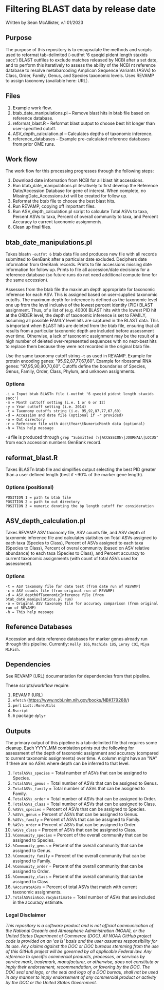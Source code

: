# Filtering BLAST data by release date

Written by Sean McAllister, v.1 01/2023

## Purpose

The purpose of this repository is to encapsulate the methods and scripts used to reformat tab-delimited (-outfmt '6 qseqid pident length staxids sacc') BLAST outfiles to exclude matches released by NCBI after a set date, and to perform this iteratively to assess the ability of the NCBI nt reference database to resolve metabarcoding Amplicon Sequence Variants (ASVs) to Class, Order, Family, Genus, and Species taxonomic levels. Uses REVAMP to assign taxonomy (available here: URL).

## Files

1. Example work flow. 
2. btab_date_manipulations.pl – Remove blast hits in btab file based on reference database.
3. reformat_blast.R – Reformat blast output to choose best hit longer than user-specified cutoff.
4. ASV_depth_calculation.pl – Calculates depths of taxonomic inference.
5. reference_databases – Example pre-calculated reference databases from prior OME runs.

## Work flow
The work flow for this processing progresses through the following steps:
1. Download date information from NCBI for all blast hit accessions.
2. Run btab_date_manipulations.pl iteratively to first develop the Reference Date/Accession Database for gene of interest. When complete, no MissingDate_Accessions.txt will be created for follow up.
3. Reformat the btab file to choose the best blast hits.
4. Run REVAMP, copying off important files.
5. Run ASV_depth_calculation.pl script to calculate Total ASVs to taxa, Percent ASVs to taxa, Percent of overall community to taxa, and Percent Accuracy to current taxonomic assignments.
6. Clean up final files.

## btab_date_manipulations.pl
Takes blastn ```-outfmt 6``` btab data file and produces new file with all records submitted to GenBank after a particular date excluded. Deciphers date information from GenBank records. Prints to file accessions missing date information for follow up. Prints to file all accession/date decisions for a reference database (so future runs do not need additional compute time for the same accession).

Assesses from the btab file the maximum depth appropriate for taxonomic inference for each ASV. This is assigned based on user-supplied taxonomic cutoffs. The maximum depth for inference is defined as the taxonomic level one up from the level inclusive of the lowest percent identity (PID) BLAST assignment. Thus, of a list of (e.g. 4000) BLAST hits with the lowest PID hit at the ORDER level, the depth of taxonomic inference is set to FAMILY, assuming all possible FAMILY level hits are captured in the BLAST data. This is important when BLAST hits are deleted from the btab file, ensuring that all results from a particular taxonomic depth are included before assessment over time. Otherwise, a lack of taxonomic assignment may be the result of a high number of deleted over-represented sequences with no next-best hits to replace them because they were not recorded in the original btab file. 

Use the same taxonomy cutoff string ```-t``` as used in REVAMP. Example for protein encoding genes: "95,92,87,77,67,60". Example for ribosomal RNA genes: "97,95,90,80,70,60". Cutoffs define the boundaries of Species, Genus, Family, Order, Class, Phylum, and unknown assignments.

### Options
```
-i = Input btab BLASTn file (-outfmt '6 qseqid pident length staxids sacc')
-m = Month cuttoff setting (i.e. 1 or 6 or 12)
-y = Year cuttoff setting (i.e. 2014)
-t = Taxonomy cutoffs string (i.e. 95,92,87,77,67,60)
-d = Accession and date file (optional if -r provided)
-o = Out directory
-r = Reference file with Acc\tYear\tNumericMonth data (optional)
-h = This help message
```

```-d``` file is produced through ```grep "Submitted (\|ACCESSION\|JOURNAL\|LOCUS"``` from each accession numbers GenBank record.

## reformat_blast.R
Takes BLASTn btab file and simplifies output selecting the best PID greater than a user defined length (best if ~90% of the marker gene length).

### Options (positional)
```
POSITION 1 = path to btab file
POSITION 2 = path to out directory
POSITION 3 = numeric denoting the bp length cutoff for consideration
```

## ASV_depth_calculation.pl
Takes REVAMP ASV taxonomy file, ASV counts file, and ASV depth of taxonomic inference file and calculates statistics on Total ASVs assigned to each taxa (Species to Class), Percent of ASVs assigned to each taxa (Species to Class), Percent of overal community (based on ASV relative abundance) to each taxa (Species to Class), and Percent accuracy to current taxonomic assignments (with count of total ASVs used for assessment).

### Options
```
-t = ASV taxonomy file for date test (from date run of REVAMP)
-c = ASV counts file (from original run of REVAMP)
-d = ASV_depthOfTaxonomicInference file (from btab_date_manipulations.pl run)
-o = Original ASV taxonomy file for accuracy comparison (from original run of REVAMP)
-h = This help message
```

## Reference Databases
Accession and date reference databases for marker genes already run through this pipeline. Currently: ```Kelly 16S```, ```Machida 18S```, ```Leray COI```, ```Miya MiFish```.

## Dependencies

See REVAMP (URL) documentation for dependencies from that pipeline.

These scripts/workflow require:
1. REVAMP (URL)
2. ```efetch``` (https://www.ncbi.nlm.nih.gov/books/NBK179288/)
3. ```perl``` ```List::MoreUtils```
4. ```Rscript```
5. ```R``` package ```dplyr```

## Outputs
The primary output of this pipeline is a tab-delimited file that requires some cleanup. Each YYYY_MM combiation prints out the following for assessment of the depth of taxonomic assignment and accuracy (compared to current taxonomic assignments) over time. A column might have an "NA" if there are no ASVs where depth can be inferred to that level.

1. ```TotalASVs_species``` = Total number of ASVs that can be assigned to Species.
2. ```TotalASVs_genus``` = Total number of ASVs that can be assigned to Genus.
3. ```TotalASVs_family``` = Total number of ASVs that can be assigned to Family.
4. ```TotalASVs_order``` = Total number of ASVs that can be assigned to Order.
5. ```TotalASVs_class``` = Total number of ASVs that can be assigned to Class.
6. ```%ASVs_species``` = Percent of ASVs that can be assigned to Species.
7. ```%ASVs_genus``` = Percent of ASVs that can be assigned to Genus.
8. ```%ASVs_family``` = Percent of ASVs that can be assigned to Family.
9. ```%ASVs_order``` =  Percent of ASVs that can be assigned to Order.
10. ```%ASVs_class``` = Percent of ASVs that can be assigned to Class.
11. ```%Community_species``` = Percent of the overall community that can be assigned to Species.
12. ```%Community_genus``` = Percent of the overall community that can be assigned to Genus.
13. ```%Community_family``` = Percent of the overall community that can be assigned to Family.
14. ```%Community_order``` = Percent of the overall community that can be assigned to Order.
15. ```%Community_class``` = Percent of the overall community that can be assigned to Class.
16. ```%AccurateASVs``` = Percent of total ASVs that match with current taxonomic assignments.
17. ```TotalASVsinAccuracyEstimate``` = Total number of ASVs that are included in the accuracy estimate.

### Legal Disclaimer

*This repository is a software product and is not official communication of the National Oceanic and Atmospheric Administration (NOAA), or the United States Department of Commerce (DOC). All NOAA GitHub project code is provided on an 'as is' basis and the user assumes responsibility for its use. Any claims against the DOC or DOC bureaus stemming from the use of this GitHub project will be governed by all applicable Federal law. Any reference to specific commercial products, processes, or services by service mark, trademark, manufacturer, or otherwise, does not constitute or imply their endorsement, recommendation, or favoring by the DOC. The DOC seal and logo, or the seal and logo of a DOC bureau, shall not be used in any manner to imply endorsement of any commercial product or activity by the DOC or the United States Government.*
